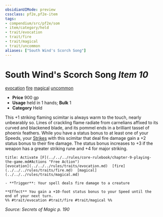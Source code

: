 ```yaml
---
obsidianUIMode: preview
cssclass: pf2e,pf2e-item
tags:
- compendium/src/pf2e/som
- item/category/held
- trait/evocation
- trait/fire
- trait/magical
- trait/uncommon
aliases: ["South Wind's Scorch Song"]
---
```

# South Wind's Scorch Song *Item 10*  
[evocation](../../../Rules/traits/evocation.md)  [fire](../../../Rules/traits/fire.md)  [magical](../../../Rules/traits/magical.md)  [uncommon](../../../Rules/traits/uncommon.md)  

- **Price** 900 gp
- **Usage** held in 1 hands; **Bulk** 1
- **Category** Held

This +1 striking flaming scimitar is always warm to the touch, nearly unbearably so. Lines of crackling flame radiate from carnelians affixed to its curved and blackened blade, and its pommel ends in a brilliant tassel of phoenix feathers. While you have a status bonus to at least one of your Speeds, your [Strikes](../../../Rules/actions/strike.md) with this scimitar that deal fire damage gain a +2 status bonus to their fire damage. The status bonus increases to +3 if the weapon has a greater striking rune and +4 for major striking.

```ad-embed-ability
title: Activate [F](../../../rules/core-rulebook/chapter-9-playing-the-game.md#Actions "Free Action")
[evocation](../../../rules/traits/evocation.md)  [fire](../../../rules/traits/fire.md)  [magical](../../../rules/traits/magical.md)  

- **Trigger**: Your spell deals fire damage to a creature

**Effect** You gain a +10-foot status bonus to your Speed until the end of your next turn.  
%% #trait/evocation #trait/fire #trait/magical %%
```

*Source: Secrets of Magic p. 190*
